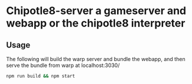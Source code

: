 # Chipotle8-server a gameserver and webapp or the chipotle8 interpreter

## Usage

The following will build the warp server and bundle the webapp, and then serve the bundle from warp at localhost:3030/
```bash
npm run build && npm start
```
